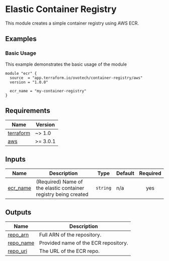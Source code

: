 # Elastic Container Registry

This module creates a simple container registry using AWS ECR.

## Examples

### Basic Usage
This example demonstrates the basic usage of the module
```hcl
module "ecr" {
  source  = "app.terraform.io/ovotech/container-registry/aws"
  version = "1.0.0"

  ecr_name = "my-container-registry"
}
```
## Requirements

| Name | Version |
|------|---------|
| <a name="requirement_terraform"></a> [terraform](#requirement\_terraform) | ~> 1.0 |
| <a name="requirement_aws"></a> [aws](#requirement\_aws) | >= 3.0.1 |

## Inputs

| Name | Description | Type | Default | Required |
|------|-------------|------|---------|:--------:|
| <a name="input_ecr_name"></a> [ecr\_name](#input\_ecr\_name) | (Required) Name of the elastic container registry being created | `string` | n/a | yes |

## Outputs

| Name | Description |
|------|-------------|
| <a name="output_repo_arn"></a> [repo\_arn](#output\_repo\_arn) | Full ARN of the repository. |
| <a name="output_repo_name"></a> [repo\_name](#output\_repo\_name) | Provided name of the ECR repository. |
| <a name="output_repo_uri"></a> [repo\_uri](#output\_repo\_uri) | The URL of the ECR repo. |
